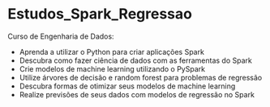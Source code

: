 # Estudos_Spark_Regressao

Curso de Engenharia de Dados:

- Aprenda a utilizar o Python para criar aplicações Spark
- Descubra como fazer ciência de dados com as ferramentas do Spark
- Crie modelos de machine learning utilizando o PySpark
- Utilize árvores de decisão e random forest para problemas de regressão
- Descubra formas de otimizar seus modelos de machine learning
- Realize previsões de seus dados com modelos de regressão no Spark
